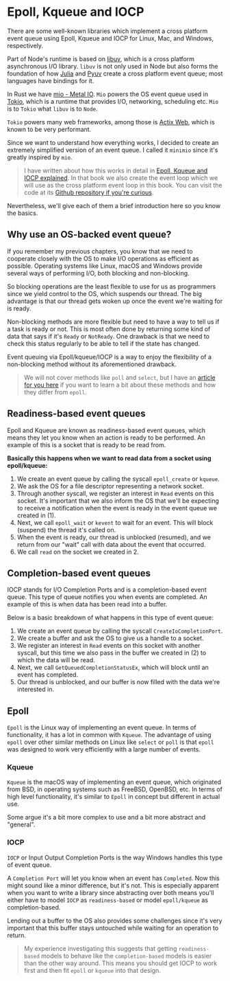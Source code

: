 # Epoll, Kqueue and IOCP

There are some well-known libraries which implement a cross platform event queue using Epoll, Kqueue and IOCP for Linux, Mac, and Windows, respectively.

Part of Node's runtime is based on [libuv](https://github.com/libuv/libuv), which is a cross platform
asynchronous I/O library. `libuv` is not only used in Node but also forms the foundation
of how [Julia](https://julialang.org/) and [Pyuv](https://github.com/saghul/pyuv) create a cross platform event queue; most
languages have bindings for it.

In Rust we have [mio - Metal IO](https://github.com/tokio-rs/mio). `Mio` powers the OS event queue used in [Tokio](https://github.com/tokio-rs/tokio), which is a runtime that provides I/O, networking, scheduling etc. `Mio` is to `Tokio` what `libuv` is to `Node`.

`Tokio` powers many web frameworks, among those is [Actix Web](https://github.com/actix/actix-web), which is known to be very performant.

Since we want
to understand how everything works, I decided to create an extremely
simplified version of an event queue. I called it `minimio` since it's greatly inspired by `mio`.

> I have written about how this works in detail in [Epoll, Kqueue and IOCP explained](https://cfsamsonbooks.gitbook.io/epoll-kqueue-iocp-explained/).
> In that book we also create the event loop which we will use as the cross platform event loop in this book. You can visit the code at its [Github repository if you're
> curious](https://github.com/cfsamson/examples-minimio).

Nevertheless, we'll give each of them a brief introduction here so you know the basics.

## Why use an OS-backed event queue?

If you remember my previous chapters, you know that we need to cooperate closely
with the OS to make I/O operations as efficient as possible. Operating systems like
Linux, macOS and Windows provide several ways of performing I/O, both blocking and
non-blocking.

So blocking operations are the least flexible to use for us as programmers since we yield control to the OS, which suspends our thread. The big advantage is that our thread gets woken up once the event we're waiting for is ready.

Non-blocking methods are more flexible but need to have a way to tell us if a task is ready or not. This is most often done by returning some kind of data that says if it's `Ready` or `NotReady`. One drawback is that we need to check this status regularly to be able to tell if the state has changed.

Event queuing via Epoll/kqueue/IOCP is a way to enjoy the flexibility of a non-blocking method without its aforementioned drawback.

> We will not cover methods like `poll` and `select`, but I have an [article for you
> here](http://web.archive.org/web/20190112082733/https://people.eecs.berkeley.edu/~sangjin/2012/12/21/epoll-vs-kqueue.html)
> if you want to learn a bit about these methods and how they differ from `epoll`.

## Readiness-based event queues

Epoll and Kqueue are known as readiness-based event queues, which means they let you know when an action is ready to be performed.  An example of this is a socket that is ready to be read from.

**Basically this happens when we want to read data from a socket using epoll/kqueue:**

1. We create an event queue by calling the syscall `epoll_create` or `kqueue`.
2. We ask the OS for a file descriptor representing a network socket.
3. Through another syscall, we register an interest in `Read` events on this socket. It's important that we also inform the OS that we'll be expecting to receive a notification when the event is ready in the event queue we created in (1).
4. Next, we call `epoll_wait` or `kevent` to wait for an event. This will block (suspend) the thread it's called on.
5. When the event is ready, our thread is unblocked (resumed), and we return from our "wait" call with data about the event that occurred.
6. We call `read` on the socket we created in 2.

## Completion-based event queues

IOCP stands for I/O Completion Ports and is a completion-based event queue. This type of queue notifies you when events are completed.  An example of this is when data has been read into a buffer.

Below is a basic breakdown of what happens in this type of event queue:

1. We create an event queue by calling the syscall `CreateIoCompletionPort`.
2. We create a buffer and ask the OS to give us a handle to a socket.
3. We register an interest in `Read` events on this socket with another syscall,
   but this time we also pass in the buffer we created in (2) to which the data will
   be read.
4. Next, we call `GetQueuedCompletionStatusEx`, which will block until an event has
   completed.
5. Our thread is unblocked, and our buffer is now filled with the data we're interested in.

## Epoll

`Epoll` is the Linux way of implementing an event queue. In terms of functionality, it has a lot in common with `Kqueue`. The advantage of using `epoll` over other similar methods on Linux like `select` or `poll` is that `epoll` was designed to work very efficiently with a large number of events.

### Kqueue

`Kqueue` is the macOS way of implementing an event queue, which originated from BSD, in operating systems such as FreeBSD, OpenBSD, etc. In terms of high level functionality,
it's similar to `Epoll` in concept but different in actual use.

Some argue it's a bit more complex to use and a bit more abstract and "general".

### IOCP

`IOCP` or Input Output Completion Ports is the way Windows handles this type of event queue.

A `Completion Port` will let you know when an event has `Completed`. Now this might
sound like a minor difference, but it's not. This is especially apparent when you want to write a library since abstracting over both means you'll either have to model `IOCP` as `readiness-based` or model `epoll/kqueue` as completion-based.

Lending out a buffer to the OS also provides some challenges since it's very
important that this buffer stays untouched while waiting for an operation to
return.

> My experience investigating this suggests that getting `readiness-based`
> models to behave like the `completion-based` models is easier than the other
> way around. This means you should get IOCP to work first and then fit `epoll` or `kqueue`
> into that design.
